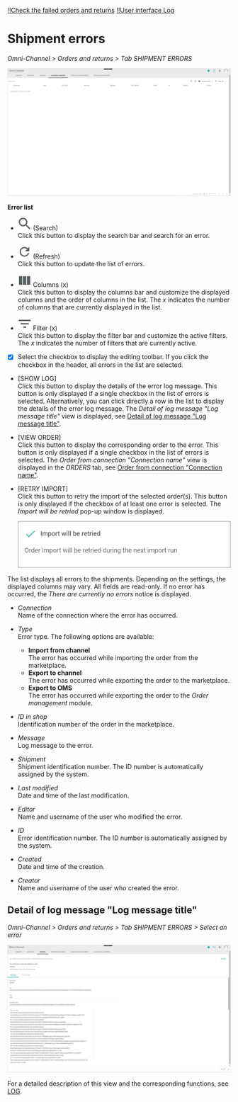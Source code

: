 
[!!Check the failed orders and returns](../Operation/04_ManageOrdersReturns.md#check-the-failed-orders-and-returns)
[!!User interface Log](./06a_Log.md)

[comment]: <> (- Standard???, nicht im Sandbox; andere Sandboxes zur Verfügung? Bei NoE keine Shipment errors oder Cancellation errors zu sehen... Bei Amazon nur ein tab aber ohne Info)


# Shipment errors

*Omni-Channel > Orders and returns > Tab SHIPMENT ERRORS*

![Orders](../../Assets/Screenshots/Channels/OrdersReturns/ShipmentErrors/ShipmentErrors.png "[Orders]")

**Error list**	

- ![Search](../../Assets/Icons/Search.png "[Search]") (Search)   
  Click this button to display the search bar and search for an error.

- ![Refresh](../../Assets/Icons/Refresh01.png "[Refresh]") (Refresh)   
  Click this button to update the list of errors.

- ![Columns](../../Assets/Icons/Columns.png "[Columns]") Columns (x)   
  Click this button to display the columns bar and customize the displayed columns and the order of columns in the list. The *x* indicates the number of columns that are currently displayed in the list.

- ![Filter](../../Assets/Icons/Filter.png "[Filter]") Filter (x)   
  Click this button to display the filter bar and customize the active filters. The *x* indicates the number of filters that are currently active.

- [x]     
  Select the checkbox to display the editing toolbar. If you click the checkbox in the header, all errors in the list are selected.

[comment]: <> (Buttons unten beschrieben aus ERRORS tab. Prüfen, ob auch in SHIPMENT ERRORS vorkommen)

- [SHOW LOG]  
  Click this button to display the details of the error log message. This button is only displayed if a single checkbox in the list of errors is selected. Alternatively, you can click directly a row in the list to display the details of the error log message. The *Detail of log message "Log message title"* view is displayed, see [Detail of log message "Log message title"](#detail-of-log-message-log-message-name).

- [VIEW ORDER]  
  Click this button to display the corresponding order to the error. This button is only displayed if a single checkbox in the list of errors is selected. The *Order from connection "Connection name"* view is displayed in the *ORDERS* tab, see [Order from connection "Connection name"](./05a_Orders.md#order-from-connection-connection-name).

- [RETRY IMPORT]  
  Click this button to retry the import of the selected order(s). This button is only displayed if the checkbox of at least one error is selected. The *Import will be retried* pop-up window is displayed.

  ![Import will be retried](../../Assets/Screenshots/Channels/OrdersReturns/Orders/ImportRetried.png "[Import will be retried]")

[comment]: <> (prüfen, ob das pop-up window auch hier angezeigt wird.)


The list displays all errors to the shipments. Depending on the settings, the displayed columns may vary. All fields are read-only. If no error has occurred, the *There are currently no errors* notice is displayed.

- *Connection*  
  Name of the connection where the error has occurred.

- *Type*  
  Error type. The following options are available:   
    - **Import from channel**  
      The error has occurred while importing the order from the marketplace.   
    - **Export to channel**  
      The error has occurred while exporting the order to the marketplace.  
    - **Export to OMS**  
      The error has occurred while exporting the order to the *Order management* module.

- *ID in shop*  
  Identification number of the order in the marketplace. 

- *Message*  
  Log message to the error.  

- *Shipment*  
  Shipment identification number. The ID number is automatically assigned by the system.

[comment]: <> (Check!)

- *Last modified*  
  Date and time of the last modification.

- *Editor*  
  Name and username of the user who modified the error.  

- *ID*  
  Error identification number. The ID number is automatically assigned by the system.

- *Created*  
  Date and time of the creation.

- *Creator*  
  Name and username of the user who created the error.


## Detail of log message "Log message title"

*Omni-Channel > Orders and returns > Tab SHIPMENT ERRORS > Select an error*

![Detail of log message](../../Assets/Screenshots/Channels/OrdersReturns/Errors/DetailLogMessageAttributes.png "[Detail of log message]")

For a detailed description of this view and the corresponding functions, see [LOG](./06a_Log.md#detail-of-log-message-log-message-title).

[comment]: <> (Prüfen, ob es hier auch vorkommt)